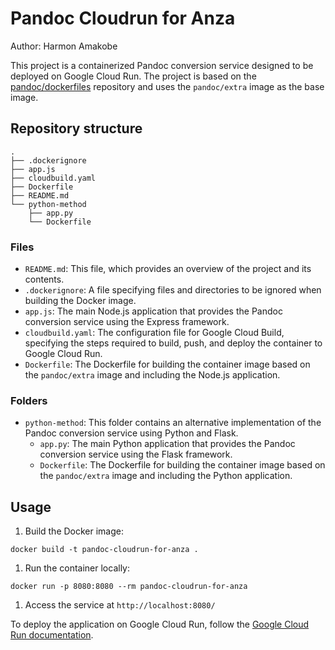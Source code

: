 # Pandoc Cloudrun for Anza

Author: Harmon Amakobe

This project is a containerized Pandoc conversion service designed to be deployed on Google Cloud Run. The project is based on the [pandoc/dockerfiles](https://github.com/pandoc/dockerfiles) repository and uses the `pandoc/extra` image as the base image.

## Repository structure

```directory
.
├── .dockerignore
├── app.js
├── cloudbuild.yaml
├── Dockerfile
├── README.md
└── python-method
    ├── app.py
    └── Dockerfile
```

### Files

- `README.md`: This file, which provides an overview of the project and its contents.
- `.dockerignore`: A file specifying files and directories to be ignored when building the Docker image.
- `app.js`: The main Node.js application that provides the Pandoc conversion service using the Express framework.
- `cloudbuild.yaml`: The configuration file for Google Cloud Build, specifying the steps required to build, push, and deploy the container to Google Cloud Run.
- `Dockerfile`: The Dockerfile for building the container image based on the `pandoc/extra` image and including the Node.js application.

### Folders

- `python-method`: This folder contains an alternative implementation of the Pandoc conversion service using Python and Flask.
  - `app.py`: The main Python application that provides the Pandoc conversion service using the Flask framework.
  - `Dockerfile`: The Dockerfile for building the container image based on the `pandoc/extra` image and including the Python application.

## Usage

1. Build the Docker image:

```shell
docker build -t pandoc-cloudrun-for-anza .
```

1. Run the container locally:

```shell
docker run -p 8080:8080 --rm pandoc-cloudrun-for-anza
```

1. Access the service at `http://localhost:8080/`

To deploy the application on Google Cloud Run, follow the [Google Cloud Run documentation](https://cloud.google.com/run/docs/quickstarts/build-and-deploy).

